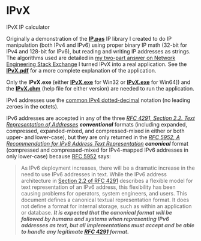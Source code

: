 # IPvX
IPvX IP calculator

Originally a demonstration of the **[IP.pas](https://github.com/rmaupin/IPvX/blob/main/IP.pas)** IP library I created to do IP manipulation (both IPv4 and IPv6) using proper binary IP math (32-bit for IPv4 and 128-bit for IPv6), but reading and writing IP addresses as strings. The algorithms used are detailed in [my two-part answer on Network Engineering Stack Exchange](https://networkengineering.stackexchange.com/a/53994/8499) I turned IPvX into a real application. See the **[IPvX.pdf](https://github.com/rmaupin/IPvX/raw/main/IPvX.pdf)** for a more complete explanation of the application.

Only the **IPvX.exe** (either **[IPvX.exe](https://github.com/rmaupin/IPvX/releases/download/v22.10.4.1-x86/IPvX.exe)** for Win32 or **[IPvX.exe](https://github.com/rmaupin/IPvX/releases/download/v22.10.4.1-x64/IPvX.exe)** for Win64]) and the **[IPvX.chm](https://github.com/rmaupin/IPvX/raw/main/IPvX.chm)** (help file for either version) are needed to run the application.

IPv4 addresses use the [common IPv4 dotted-decimal](https://en.wikipedia.org/wiki/Dot-decimal_notation#IPv4_address) notation (no leading zeroes in the octets).

IPv6 addresses are accepted in any of the three _[RFC 4291, Section 2.2. Text Representation of Addresses](https://www.rfc-editor.org/rfc/rfc4291.html#section-2.2)_ ***conventional*** formats (including expanded, compressed, expanded-mixed, and compressed-mixed in either or both upper- and lower-case), but they are only returned in the _[RFC 5952, A Recommendation for IPv6 Address Text Representation](https://www.rfc-editor.org/rfc/rfc5952)_ ***canonical*** format (compressed and compressed-mixed for IPv4-mapped IPv6 addresses in only lower-case) because [RFC 5952](https://www.rfc-editor.org/rfc/rfc5952) says:

> As IPv6 deployment increases, there will be a dramatic increase in the need to use IPv6 addresses in text. While the IPv6 address architecture in [Section 2.2 of RFC 4291](https://www.rfc-editor.org/rfc/rfc4291.html#section-2.2) describes a flexible model for text representation of an IPv6 address, this flexibility has been causing problems for operators, system engineers, and users. This document defines a canonical textual representation format. It does not define a format for internal storage, such as within an application or database. ***It is expected that the canonical format will be followed by humans and systems when representing IPv6 addresses as text, but all implementations must accept and be able to handle any legitimate [RFC 4291](https://www.rfc-editor.org/rfc/rfc4291.html) format.***
